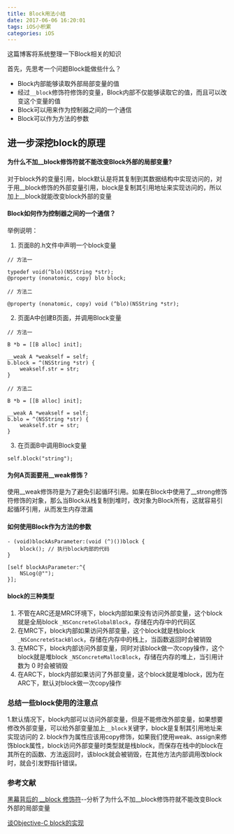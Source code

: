 ```yaml
---
title: Block用法小结
date: 2017-06-06 16:20:01
tags: iOS小积累
categories: iOS
---
```


这篇博客将系统整理一下Block相关的知识

首先，先思考一个问题Block能做些什么？

- Block内部能够读取外部局部变量的值
- 经过`__block`修饰符修饰的变量，Block内部不仅能够读取它的值，而且可以改变这个变量的值
- Block可以用来作为控制器之间的一个通信
- Block可以作为方法的参数

## 进一步深挖block的原理
#### 为什么不加__block修饰符就不能改变Block外部的局部变量?

对于block外的变量引用，block默认是将其复制到其数据结构中实现访问的，对于用__block修饰的外部变量引用，block是复制其引用地址来实现访问的，所以加上__block就能改变block外部的变量

#### Block如何作为控制器之间的一个通信？

举例说明：
1. 页面B的.h文件中声明一个block变量
```
// 方法一

typedef void(^blo)(NSString *str);
@property (nonatomic, copy) blo block;

// 方法二

@property (nonatomic, copy) void (^blo)(NSString *str);

```
2. 页面A中创建B页面，并调用Block变量
```
// 方法一

B *b = [[B alloc] init];

__weak A *weakself = self;
b.block = ^(NSString *str) {
    weakself.str = str;
}

// 方法二

B *b = [[B alloc] init];

__weak A *weakself = self;
b.blo = ^(NSString *str) {
    weakself.str = str;
}

```

3. 在页面B中调用Block变量

```
self.block("string");
```

#### 为何A页面要用__weak修饰？
使用__weak修饰符是为了避免引起循环引用。如果在Block中使用了__strong修饰符修饰的对象，那么当Block从栈复制到堆时，改对象为Block所有，这就容易引起循环引用，从而发生内存泄漏

#### 如何使用Block作为方法的参数

```
- (void)blockAsParameter:(void (^)())block {
    block(); // 执行block内部的代码
}

[self blockAsParameter:^{
    NSLog(@"");
}];
```

#### block的三种类型
1. 不管在ARC还是MRC环境下，block内部如果没有访问外部变量，这个block就是全局block `_NSConcreteGlobalBlock`，存储在内存中的代码区
2. 在MRC下，block内部如果访问外部变量，这个block就是栈block `_NSConcreteStackBlock`，存储在内存中的栈上，当函数返回时会被销毁
3. 在MRC下，block内部访问外部变量，同时对该block做一次copy操作，这个block就是堆block `_NSConcreteMallocBlock`，存储在内存的堆上，当引用计数为 0 时会被销毁
4. 在ARC下，block内部如果访问了外部变量，这个block就是堆block，因为在ARC下，默认对block做一次copy操作

### 总结一些block使用的注意点

1.默认情况下，block内部可以访问外部变量，但是不能修改外部变量，如果想要修改外部变量，可以给外部变量加上`__block`关键字，block是复制其引用地址来实现访问的
2. block作为属性应该用copy修饰，如果我们使用weak、assign来修饰block属性，block访问外部变量时类型就是栈block，而保存在栈中的block在其所在的函数、方法返回时，该block就会被销毁，在其他方法内部调用改block时，就会引发野指针错误。

### 参考文献

[黑幕背后的 __block 修饰符](http://chun.tips/2014/11/13/objc-block/)--分析了为什么不加__block修饰符就不能改变Block外部的局部变量

[谈Objective-C block的实现](http://blog.devtang.com/2013/07/28/a-look-inside-blocks/)
